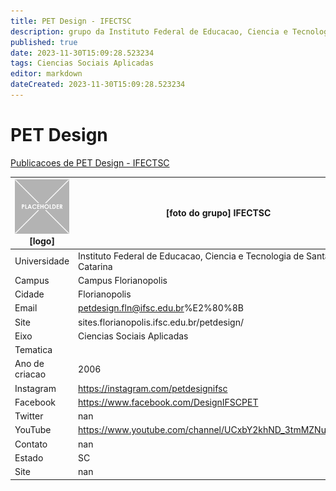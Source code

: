 ```yaml
---
title: PET Design - IFECTSC
description: grupo da Instituto Federal de Educacao, Ciencia e Tecnologia de Santa Catarina
published: true
date: 2023-11-30T15:09:28.523234
tags: Ciencias Sociais Aplicadas
editor: markdown
dateCreated: 2023-11-30T15:09:28.523234
---
```


# PET Design

[Publicacoes de PET Design - IFECTSC](/atividade/276PETDesignIFECTSC/feed.md)

| ![placeholder.png](/placeholder.png) [logo] | [foto do grupo] IFECTSC         |
| ------------------------------------------- | ------------------------------------------------- |
| Universidade                                | Instituto Federal de Educacao, Ciencia e Tecnologia de Santa Catarina      |
| Campus                                      | Campus Florianopolis            |
| Cidade                                      | Florianopolis             |
| Email                                       | petdesign.fln@ifsc.edu.br%E2%80%8B             |
| Site                                        | sites.florianopolis.ifsc.edu.br/petdesign/              |
| Eixo                                        | Ciencias Sociais Aplicadas              |
| Tematica                                    |           |
| Ano de criacao                              | 2006        |
| Instagram                                   | https://instagram.com/petdesignifsc         |
| Facebook                                    | https://www.facebook.com/DesignIFSCPET          |
| Twitter                                     | nan           |
| YouTube                                     | https://www.youtube.com/channel/UCxbY2khND_3tmMZNuP6ddog           |
| Contato                                     | nan         |
| Estado                                      |  SC            |
| Site                                        | nan |
